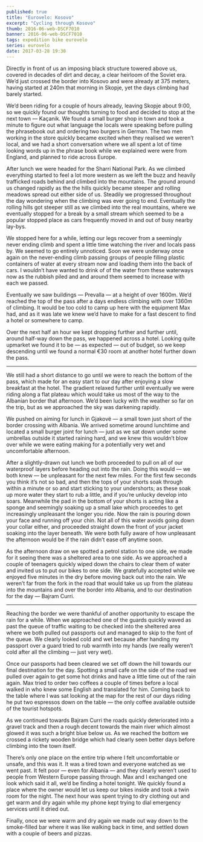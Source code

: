 ```yaml
---
published: true
title: "Eurovelo: Kosovo"
excerpt: "Cycling through Kosovo"
thumb: 2016-06-web-DSCF7010
banner: 2016-06-web-DSCF7010
tags: expedition bike eurovelo
series: eurovelo
date: 2017-03-28 19:30
---
```


Directly in front of us an imposing black structure towered above us, covered in decades of dirt and decay, a clear heirloom of the Soviet era. We’d just crossed the border into Kosovo and were already at 375 meters, having started at 240m that morning in Skopje, yet the days climbing had barely started. 

We’d been riding for a couple of hours already, leaving Skopje about 9:00, so we quickly found our thoughts turning to food and decided to stop at the next town — Kaçanik. We found a small burger shop in town and took a minute to figure out what language the locals were speaking before pulling the phrasebook out and ordering two burgers in German. The two men working in the store quickly became excited when they realised we weren’t local, and we had a short conversation where we all spent a lot of time looking words up in the phrase book while we explained were were from England, and planned to ride across Europe. 

After lunch we were headed for the Sharri National Park. As we climbed everything started to feel a lot more western as we left the buzz and heavily trafficked roads behind and climbed into the mountains. The ground around us changed rapidly as the the hills quickly became steeper and rolling meadows spread out either side of us. Steadily we progressed throughout the day wondering when the climbing was ever going to end. Eventually the rolling hills got steeper still as we climbed into the real mountains, where we eventually stopped for a break by a small stream which seemed to be a popular stopped place as cars frequently moved in and out of busy nearby lay-bys. 

We stopped here for a while, letting our legs recover from a seemingly never ending climb and spent a little time watching the river and locals pass by. We seemed to go entirely unnoticed. Soon we were underway once again on the never-ending climb passing groups of people filling plastic containers of water at every stream now and loading them into the back of cars. I wouldn’t have wanted to drink of of the water from these waterways now as the rubbish piled and and around them seemed to increase with each we passed. 

Eventually we saw buildings — Prevalla — at a height of over 1600m. We’d reached the top of the pass after a days endless climbing with over 1360m of climbing. It would be too cold to camp up here with the equipment Max had, and as it was late we knew we’d have to make for a fast descent to find a hotel or somewhere to camp. 

Over the next half an hour we kept dropping further and further until, around half-way down the pass, we happened across a hotel. Looking quite upmarket we found it to be — as expected — out of budget, so we keep descending until we found a normal €30 room at another hotel further down the pass. 

---

We still had a short distance to go until we were to reach the bottom of the pass, which made for an easy start to our day after enjoying a slow breakfast at the hotel. The gradient relaxed further until eventually we were riding along a flat plateau which would take us most of the way to the Albanian border that afternoon. We’d been lucky with the weather so far on the trip, but as we approached the sky was darkening rapidly. 

We pushed on aiming for lunch in Gjakovë — a small town just short of the border crossing with Albania. We arrived sometime around lunchtime and located a small burger joint for lunch — just as we sat down under some umbrellas outside it started raining hard, and we knew this wouldn’t blow over while we were eating making for a potentially very wet and uncomfortable afternoon. 

After a slightly-drawn out lunch we both proceeded to pull on all of our waterproof layers before heading out into the rain. Doing this would — we both knew — be unpleasant for the next few miles. For the first few seconds you think it’s not so bad, and then the tops of your shorts soak through within a minute or so and start sticking to your undershorts; as these soak up more water they start to rub a little, and if you’re unlucky develop into soars. Meanwhile the pad in the bottom of your shorts is acting like a sponge and seemingly soaking up a small lake which proceedes to get increasingly unpleasant the longer you ride. Now the rain is pouring down your face and running off your chin. Not all of this water avoids going down your collar either, and proceeded straight down the front of your jacket soaking into the layer beneath. We were both fully aware of how unpleasant the afternoon would be if the rain didn’t ease off anytime soon. 

As the afternoon draw on we spotted a petrol station to one side, we made for it seeing there was a sheltered area to one side. As we approached a couple of teenagers quickly wiped down the chairs to clear them of water and invited us to put our bikes to one side. We gratefully accepted while we enjoyed five minutes in the dry before moving back out into the rain. We weren’t far from the fork in the road that would take us up from the plateau into the mountains and over the border into Albania, and to our destination for the day — Bajram Curri. 

---

Reaching the border we were thankful of another opportunity to escape the rain for a while. When we approached one of the guards quickly waved as past the queue of traffic waiting to be checked into the sheltered area where we both pulled out passports out and managed to skip to the font of the queue. We clearly looked cold and wet because after handing my passport over a guard tried to rub warmth into my hands (we really weren’t cold after all the climbing — just very wet). 

Once our passports had been cleared we set off down the hill towards our final destination for the day. Spotting a small cafe on the side of the road we pulled over again to get some hot drinks and have a little time out of the rain again. Max tried to order two coffees a couple of times before a local walked in who knew some English and translated for him. Coming back to the table where I was sat looking at the map for the rest of our days riding he put two espressos down on the table — the only coffee available outside of the tourist hotspots. 

As we continued towards Bajram Curri the roads quickly deteriorated into a gravel track and then a rough decent towards the main river which almost glowed it was such a bright blue below us. As we reached the bottom we crossed a rickety wooden bridge which had clearly seen better days before climbing into the town itself. 

There’s only one place on the entire trip where I felt uncomfortable or unsafe, and this was it. It was a tired town and everyone watched as we went past. It felt poor — even for Albania — and they clearly weren’t used to people from Western Europe passing through. Max and I exchanged one look which said it all, we’d be finding a hotel tonight. We quickly found a place where the owner would let us keep our bikes inside and took a twin room for the night. The next hour was spent trying to dry clothing out and get warm and dry again while my phone kept trying to dial emergency services until it dried out. 

Finally, once we were warm and dry again we made out way down to the smoke-filled bar where it was like walking back in time, and settled down with a couple of beers and pizzas. 